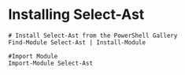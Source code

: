 # Installing Select-Ast

    # Install Select-Ast from the PowerShell Gallery
    Find-Module Select-Ast | Install-Module

    #Import Module
    Import-Module Select-Ast
